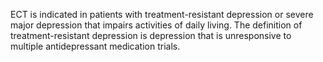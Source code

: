 ECT is indicated in patients with treatment-resistant depression or severe major depression that impairs activities of daily living. The definition of treatment-resistant depression is depression that is unresponsive to multiple antidepressant medication trials.